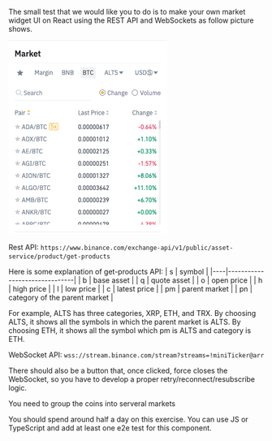 The small test that we would like you to do is to make your own market widget UI on React using the REST API and WebSockets as follow picture shows.

<img src="./market.png">

Rest API: `https://www.binance.com/exchange-api/v1/public/asset-service/product/get-products`

Here is some explanation of  get-products API:
| s  | symbol                        |
|----|-------------------------------|
| b  | base asset                    |
| q  | quote asset                   |
| o  | open price                    |
| h  | high price                    |
| l  | low price                     |
| c  | latest price                  |
| pm | parent market                 |
| pn | category of the parent market |

For example, ALTS has three categories,  XRP, ETH, and TRX. By choosing ALTS, it shows all the symbols in which the parent market is ALTS. By choosing ETH, it shows all the symbol which pm is ALTS and category is ETH.

WebSocket API: `wss://stream.binance.com/stream?streams=!miniTicker@arr`

There should also be a button that, once clicked, force closes the WebSocket, so you have to develop a proper retry/reconnect/resubscribe logic.

You need to group the coins into serveral markets

You should spend around half a day on this exercise. You can use JS or TypeScript and add at least one e2e test for this component.
